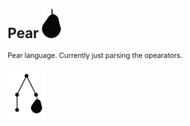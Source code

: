 # Pear ![pear](logo.png)


Pear language. Currently just parsing the opearators.


![abstract pear tree](tree_logo.png)

